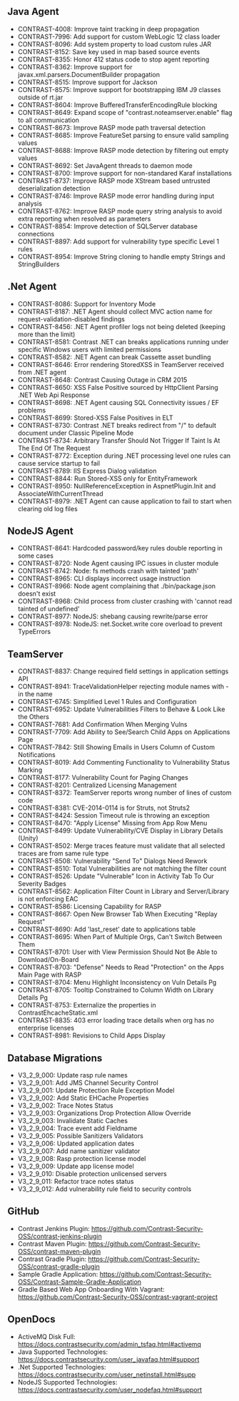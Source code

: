 <!--
title: "Contrast 3.2.9 - June 2016"
description: "Contrast 3.2.9 June 2016"
tags: "3.2.9 June Release Notes"
-->

## Java Agent
* CONTRAST-4008: Improve taint tracking in deep propagation
* CONTRAST-7996: Add support for custom WebLogic 12 class loader
* CONTRAST-8096: Add system property to load custom rules JAR
* CONTRAST-8152: Save key used in map based source events
* CONTRAST-8355: Honor 412 status code to stop agent reporting
* CONTRAST-8362: Improve support for javax.xml.parsers.DocumentBuilder propagation
* CONTRAST-8515: Improve support for Jackson 
* CONTRAST-8575: Improve support for bootstrapping IBM J9 classes outside of rt.jar
* CONTRAST-8604: Improve BufferedTransferEncodingRule blocking
* CONTRAST-8649: Expand scope of "contrast.noteamserver.enable" flag to all communication
* CONTRAST-8673: Improve RASP mode path traversal detection
* CONTRAST-8685: Improve FeatureSet parsing to ensure valid sampling values
* CONTRAST-8688: Improve RASP mode detection by filtering out empty values
* CONTRAST-8692: Set JavaAgent threads to daemon mode
* CONTRAST-8700: Improve support for non-standared Karaf installations
* CONTRAST-8737: Improve RASP mode XStream based untrusted deserialization detection
* CONTRAST-8746: Improve RASP mode error handling during input analysis 
* CONTRAST-8762: Improve RASP mode query string analysis to avoid extra reporting when resolved as parameters
* CONTRAST-8854: Improve detection of SQLServer database connections
* CONTRAST-8897: Add support for vulnerability type specific Level 1 rules
* CONTRAST-8954: Improve String cloning to handle empty Strings and StringBuilders


## .Net Agent
* CONTRAST-8086: Support for Inventory Mode
* CONTRAST-8187: .NET Agent should collect MVC action name for request-validation-disabled findings
* CONTRAST-8456: .NET Agent profiler logs not being deleted (keeping more than the limit)
* CONTRAST-8581: Contrast .NET can breaks applications running under specific Windows users with limited permissions
* CONTRAST-8582: .NET Agent can break Cassette asset bundling
* CONTRAST-8646: Error rendering StoredXSS in TeamServer received from .NET agent
* CONTRAST-8648: Contrast Causing Outage in CRM 2015
* CONTRAST-8650: XSS False Positive sourced by HttpClient Parsing .NET Web Api Response
* CONTRAST-8698: .NET Agent causing SQL Connectivity issues / EF problems
* CONTRAST-8699: Stored-XSS False Positives in ELT
* CONTRAST-8730: Contrast .NET breaks redirect from "/" to default document under Classic Pipeline Mode
* CONTRAST-8734: Arbitrary Transfer Should Not Trigger If Taint Is At The End Of The Request
* CONTRAST-8772: Exception during .NET processing level one rules can cause service startup to fail
* CONTRAST-8789: IIS Express Dialog validation
* CONTRAST-8844: Run Stored-XSS only for EntityFramework
* CONTRAST-8950: NullReferenceException in AspnetPlugin.Init and AssociateWithCurrentThread
* CONTRAST-8979: .NET Agent can cause application to fail to start when clearing old log files


## NodeJS Agent
* CONTRAST-8641: Hardcoded password/key rules double reporting in some cases
* CONTRAST-8720: Node Agent causing IPC issues in cluster module
* CONTRAST-8742: Node: fs methods crash with tainted 'path'
* CONTRAST-8965: CLI displays incorrect usage instruction
* CONTRAST-8966: Node agent complaining that ./bin/package.json doesn't exist
* CONTRAST-8968: Child process from cluster crashing with 'cannot read tainted of undefined'
* CONTRAST-8977: NodeJS: shebang causing rewrite/parse error
* CONTRAST-8978: NodeJS: net.Socket.write core overload to prevent TypeErrors


## TeamServer
* CONTRAST-8837: Change required field settings in application settings API
* CONTRAST-8941: TraceValidationHelper rejecting module names with - in the name
* CONTRAST-6745: Simplified Level 1 Rules and Configuration
* CONTRAST-6952: Update Vulnerabilities Filters to Behave & Look Like the Others
* CONTRAST-7681: Add Confirmation When Merging Vulns
* CONTRAST-7709: Add Ability to See/Search Child Apps on Applications Page
* CONTRAST-7842: Still Showing Emails in Users Column of Custom Notifications
* CONTRAST-8019: Add Commenting Functionality to Vulnerability Status Marking
* CONTRAST-8177: Vulnerability Count for Paging Changes
* CONTRAST-8201: Centralized Licensing Management
* CONTRAST-8372: TeamServer reports wrong number of lines of custom code
* CONTRAST-8381: CVE-2014-0114 is for Struts, not Struts2
* CONTRAST-8424: Session Timeout rule is throwing an exception
* CONTRAST-8470: "Apply License" Missing from App Row Menu
* CONTRAST-8499: Update Vulnerability/CVE Display in Library Details (Unity)
* CONTRAST-8502: Merge traces feature must validate that all selected traces are from same rule type
* CONTRAST-8508: Vulnerability "Send To" Dialogs Need Rework
* CONTRAST-8510: Total Vulnerabilities are not matching the filter count
* CONTRAST-8526: Update "Vulnerable" Icon in Activity Tab To Our Severity Badges
* CONTRAST-8562: Application Filter Count in Library and Server/Library is not enforcing EAC
* CONTRAST-8586: Licensing Capability for RASP
* CONTRAST-8667: Open New Browser Tab When Executing "Replay Request"
* CONTRAST-8690: Add 'last_reset' date to applications table
* CONTRAST-8695: When Part of Multiple Orgs, Can't Switch Between Them
* CONTRAST-8701: User with View Permission Should Not Be Able to Download/On-Board
* CONTRAST-8703: "Defense" Needs to Read "Protection" on the Apps Main Page with RASP
* CONTRAST-8704: Menu Highlight Inconsistency on Vuln Details Pg
* CONTRAST-8705: Tooltip Constrained to Column Width on Library Details Pg
* CONTRAST-8753: Externalize the properties in ContrastEhcacheStatic.xml
* CONTRAST-8835: 403 error loading trace details when org has no enterprise licenses
* CONTRAST-8981: Revisions to Child Apps Display


## Database Migrations
* V3_2_9_000: Update rasp rule names
* V3_2_9_001: Add JMS Channel Security Control
* V3_2_9_001: Update Protection Rule Exception Model
* V3_2_9_002: Add Static EHCache Properties
* V3_2_9_002: Trace Notes Status
* V3_2_9_003: Organizations Drop Protection Allow Override 
* V3_2_9_003: Invalidate Static Caches
* V3_2_9_004: Trace event add Fieldname
* V3_2_9_005: Possible Sanitizers Validators 
* V3_2_9_006: Updated application dates
* V3_2_9_007: Add name sanitizer validator
* V3_2_9_008: Rasp protection license model
* V3_2_9_009: Update app license model
* V3_2_9_010: Disable protection unlicensed servers
* V3_2_9_011: Refactor trace notes status
* V3_2_9_012: Add vulnerability rule field to security controls


## GitHub
* Contrast Jenkins Plugin: https://github.com/Contrast-Security-OSS/contrast-jenkins-plugin
* Contrast Maven Plugin: https://github.com/Contrast-Security-OSS/contrast-maven-plugin
* Contrast Gradle Plugin: https://github.com/Contrast-Security-OSS/contrast-gradle-plugin
* Sample Gradle Application: https://github.com/Contrast-Security-OSS/Contrast-Sample-Gradle-Application
* Gradle Based Web App Onboarding With Vagrant: https://github.com/Contrast-Security-OSS/contrast-vagrant-project


## OpenDocs
* ActiveMQ Disk Full: https://docs.contrastsecurity.com/admin_tsfaq.html#activemq
* Java Supported Technologies: https://docs.contrastsecurity.com/user_javafaq.html#support
* .Net Supported Technologies: https://docs.contrastsecurity.com/user_netinstall.html#supp
* NodeJS Supported Technologies: https://docs.contrastsecurity.com/user_nodefaq.html#support
